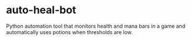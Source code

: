 # auto-heal-bot
Python automation tool that monitors health and mana bars in a game and automatically uses potions when thresholds are low.
